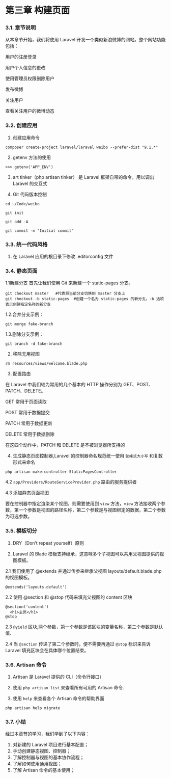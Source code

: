 # 第三章 构建页面

###  3.1. 章节说明

从本章节开始，我们将使用 Laravel 开发一个类似新浪微博的网站。整个网站功能包括：

用户的注册登录

用户个人信息的更改

使用管理员权限删除用户

发布微博

关注用户

查看关注用户的微博动态

### 3.2. 创建应用

1. 创建应用命令

`composer create-project laravel/laravel weibo --prefer-dist "9.1.*"`

2. getenv 方法的使用

`>>> getenv('APP_ENV')`

3. art tinker（php artisan tinker） 是 Laravel 框架自带的命令，用以调出 Laravel 的交互式

4. Git 代码版本控制

`cd ~/Code/weibo`

`git init`

`git add -A`

`git commit -m "Initial commit"`

### 3.3. 统一代码风格

1. 在 Laravel 应用的根目录下修改 .editorconfig 文件

### 3.4. 静态页面

1.1新建分支 首先让我们使用 Git 来新建一个 static-pages 分支。  

```
git checkout master   #代表将当前分支切换到 master 分支上  
git checkout -b static-pages  #创建一个名为 static-pages 的新分支。-b 选项表示创建指定名称的新分支
```

1.2.合并分支示例：
```
git merge fake-branch
```

1.3.删除分支示例：
```
git branch -d fake-branch
```  

2. 移除无用视图

```
rm resources/views/welcome.blade.php
```

3. 配置路由  

在 Laravel 中我们较为常用的几个基本的 HTTP 操作分别为 GET、POST、PATCH、DELETE。  

GET 常用于页面读取  

POST 常用于数据提交

PATCH 常用于数据更新

DELETE 常用于数据删除

在这四个动作中，PATCH 和 DELETE 是不被浏览器所支持的

4. 生成静态页面控制器,Laravel 的控制器命名规范统一使用 `驼峰式大小写` 和复数形式来命名  

```
php artisan make:controller StaticPagesController
```

4.2  `app/Providers/RouteServiceProvider.php` 路由的服务提供者

4.3 添加静态页面视图  

要在控制器中指定渲染某个视图，则需要使用到 `view` 方法，`view` 方法接收两个参数，第一个参数是视图的路径名称，第二个参数是与视图绑定的数据，第二个参数为可选参数。

### 3.5. 模板切分

1. DRY（Don’t repeat yourself）原则

2. Laravel 的 Blade 模板支持继承，这意味多个子视图可以共用父视图提供的视图模板。

2.1 我们使用了 @extends 并通过传参来继承父视图 layouts/default.blade.php 的视图模板。

```
@extends('layouts.default')
```

2.2 使用 @section 和 @stop 代码来填充父视图的 content 区块

```
@section('content')
  <h1>主页</h1>
@stop
```

2.3 `@yield` 区块,两个参数，第一个参数是该区块的变量名称，第二个参数是默认值.

2.4 当 `@section` 传递了第二个参数时，便不需要再通过 `@stop` 标识来告诉 Laravel 填充区块会在具体哪个位置结束。

### 3.6. Artisan 命令

1. Artisan 是 Laravel 提供的 CLI（命令行接口）

2. 使用 `php artisan list` 来查看所有可用的 Artisan 命令.

3. 使用 `help` 来查看各个 Artisan 命令的帮助界面

```
php artisan help migrate
```

### 3.7. 小结

经过本章节的学习，我们学到了以下内容：

1. 对新建的 Laravel 项目进行基本配置；
2. 手动创建静态视图、控制器；
3. 了解控制器与视图的基本协作流程；
4. 了解如何使用通用视图；
5. 了解 Artisan 命令的基本使用；